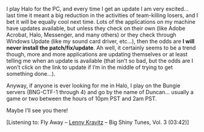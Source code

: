 I play Halo for the PC, and every time I get an update I am very excited&#8230; last time it meant a big reduction in the activities of team-killing losers, and I bet it will be equally cool next time. Lots of the applications on my machine have updates available, but unless they check on their own (like Adobe Acrobat, Halo, Messenger, and many others) or they check through Windows Update (like my sound card driver, etc&#8230;), then the odds are **I will never install the patch/fix/update**. Ah well, it certainly seems to be a trend though, more and more applications are updating themselves or at least telling me when an update is available (that isn&#8217;t so bad, but the odds are I won&#8217;t click on the link to update if I&#8217;m in the middle of trying to get something done&#8230;).

Anyway, if anyone is ever looking for me in Halo, I play on the Bungie servers (BNG-CTF-1 through 4) and go by the name of Duncan&#8230; usually a game or two between the hours of 10pm PST and 2am PST.

Maybe I&#8217;ll see you there!

<div class="media">
  [Listening to: Fly Away &#8211; <a href="http://www.windowsmedia.com/mg/search.asp?srch=Lenny+Kravitz">Lenny Kravitz</a> &#8211; Big Shiny Tunes, Vol. 3 (03:42)]
</div>